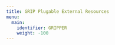 ```yaml
---
title: GRIP Plugable External Resources
menu:
  main:
    identifier: GRIPPER
    weight: -100
---
```

